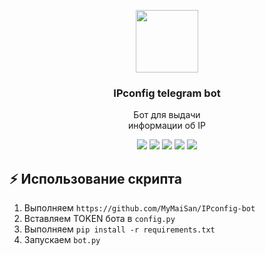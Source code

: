 <p align="center">
    <img src="https://gas-kvas.com/grafic/uploads/posts/2024-01/gas-kvas-com-p-logotip-telegram-na-prozrachnom-fone-21.png" width="100px"/>
    <h3 align="center">IPconfig telegram bot</h3>
</p>

<p align="center">
  Бот для выдачи
  <br/>
  информации об IP
</p>

<p align="center">
    <a href="https://stackoverflow.com/users/23589316/sakurajima-mai">
        <img src="https://img.shields.io/badge/-Stackoverflow-FE7A16?style=for-the-badge&logo=stack-overflow&logoColor=white"/></a>
    <a href="https://www.reddit.com/user/MyMaiSakurajima/">
        <img src="https://img.shields.io/badge/Reddit-%23FF4500.svg?style=for-the-badge&logo=Reddit&logoColor=white"/></a>
    <a href="https://t.me/MyMaiSakurajima">
        <img src="https://img.shields.io/badge/Telegram-2CA5E0?style=for-the-badge&logo=telegram&logoColor=white"/></a>
    <a href="https://www.twitch.tv/mymaisakurajima">
        <img src="https://img.shields.io/badge/Twitch-%239146FF.svg?style=for-the-badge&logo=Twitch&logoColor=white"/></a>
    <a href="https://steamcommunity.com/id/MyMaiSakurajima/">
        <img src="https://img.shields.io/badge/steam-%23000000.svg?style=for-the-badge&logo=steam&logoColor=white"/></a>
</p>


## ⚡ Использование скрипта

1. Выполняем ```https://github.com/MyMaiSan/IPconfig-bot```
3. Вставляем TOKEN бота в ```config.py```
4. Выполняем ```pip install -r requirements.txt```
5. Запускаем ```bot.py```
